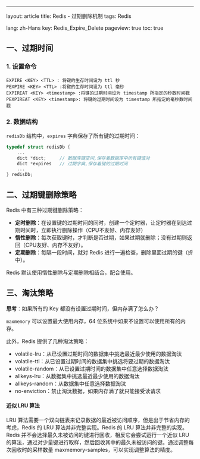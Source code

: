 ---
layout: article
title: Redis - 过期删除机制
tags: Redis

lang: zh-Hans
key: Redis_Expire_Delete
pageview: true
toc: true

## 一、过期时间

### 1. 设置命令

```
EXPIRE <KEY> <TTL> : 将键的生存时间设为 ttl 秒
PEXPIRE <KEY> <TTL> :将键的生存时间设为 ttl 毫秒
EXPIREAT <KEY> <timestamp> :将键的过期时间设为 timestamp 所指定的秒数时间戳
PEXPIREAT <KEY> <timestamp>: 将键的过期时间设为 timestamp 所指定的毫秒数时间戳
```

### 2. 数据结构

`redisDb` 结构中，`expires` 字典保存了所有键的过期时间：

```c
typedef struct redisDb {
    ...
    dict *dict;     // 数据库键空间,保存着数据库中所有键值对
    dict *expires   // 过期字典,保存着键的过期时间
    ...
} redisDb;
```

## 二、过期键删除策略

Redis 中有三种过期键删除策略：

- **定时删除**：在设置键的过期时间的同时，创建一个定时器，让定时器在到达过期时间时，立即执行删除操作（CPU不友好、内存友好）
- **惰性删除**：每次获取键时，才判断是否过期，如果过期就删除；没有过期则返回（CPU友好、内存不友好）。
- **定期删除**：每隔一段时间，就对 Redis 进行一遍检查，删除里面过期的键（折中）。

Redis 默认使用惰性删除与定期删除相结合，配合使用。

## 三、淘汰策略

**思考**：如果所有的 Key 都没有设置过期时间，但内存满了怎么办？

`maxmemory` 可以设置最大使用内存，64 位系统中如果不设置可以使用所有的内存。

此外，Redis 提供了几种淘汰策略：

- volatile-lru：从已设置过期时间的数据集中挑选最近最少使用的数据淘汰
- volatile-ttl：从已设置过期时间的数据集中挑选将要过期的数据淘汰
- volatile-random：从已设置过期时间的数据集中任意选择数据淘汰
- allkeys-lru：从数据集中挑选最近最少使用的数据淘汰
- allkeys-random：从数据集中任意选择数据淘汰
- no-enviction：禁止淘汰数据，如果内存满了就只能接受读请求

#### 近似 LRU 算法

LRU 算法需要一个双向链表来记录数据的最近被访问顺序，但是出于节省内存的考虑，Redis 的 LRU 算法并非完整实现。Redis 的 LRU 算法并非完整的实现。Redis 并不会选择最久未被访问的键进行回收，相反它会尝试运行一个近似 LRU 的算法，通过对少量键进行取样，然后回收其中的最久未被访问的键。通过调整每次回收时的采样数量 maxmemory-samples，可以实现调整算法的精度。

